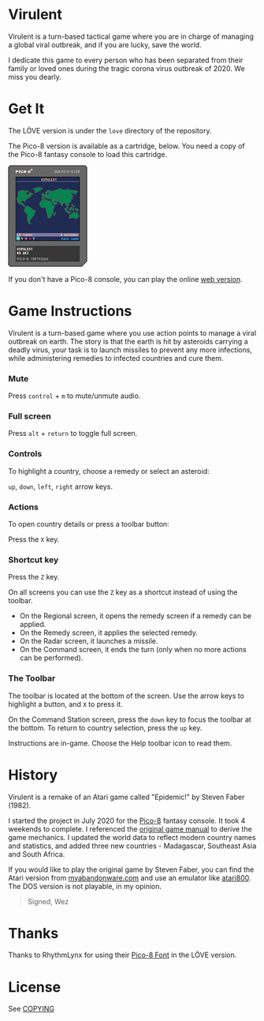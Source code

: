 # Virulent

Virulent is a turn-based tactical game where you are in charge of managing a global viral outbreak, and if you are lucky, save the world.

I dedicate this game to every person who has been separated from their family or loved ones during the tragic corona virus outbreak of 2020. We miss you dearly.

# Get It

The LÖVE version is under the `love` directory of the repository.

The Pico-8 version is available as a cartridge, below. You need a copy of the Pico-8 fantasy console to load this cartridge.

![pico-8 cart](pico-8/virulent.p8.png)

If you don't have a Pico-8 console, you can play the online [web version](https://www.lexaloffle.com/bbs/?tid=39153).

# Game Instructions

Virulent is a turn-based game where you use action points to manage a viral outbreak on earth. The story is that the earth is hit by asteroids carrying a deadly virus, your task is to launch missiles to prevent any more infections, while administering remedies to infected countries and cure them.

### Mute

Press `control` + `m` to mute/unmute audio.

### Full screen

Press `alt` + `return` to toggle full screen.

### Controls

To highlight a country, choose a remedy or select an asteroid:

`up`, `down`, `left`, `right` arrow keys.

### Actions

To open country details or press a toolbar button:

Press the `X` key.

### Shortcut key

Press the `Z` key.

On all screens you can use the `Z` key as a shortcut instead of using the toolbar.

- On the Regional screen, it opens the remedy screen if a remedy can be applied.
- On the Remedy screen, it applies the selected remedy.
- On the Radar screen, it launches a missile.
- On the Command screen, it ends the turn (only when no more actions can be performed).

### The Toolbar

The toolbar is located at the bottom of the screen. Use the arrow keys to highlight a button, and `X` to press it.

On the Command Station screen, press the `down` key to focus the toolbar at the bottom. To return to country selection, press the `up` key.

Instructions are in-game. Choose the Help toolbar icon to read them.

# History

Virulent is a remake of an Atari game called "Epidemic!" by Steven Faber (1982).

I started the project in July 2020 for the [Pico-8](https://www.lexaloffle.com/pico-8.php) fantasy console. It took 4 weekends to complete. I referenced the [original game manual](http://www.atarimania.com/game-atari-400-800-xl-xe-epidemic_1859.html) to derive the game mechanics. I updated the world data to reflect modern country names and statistics, and added three new countries - Madagascar, Southeast Asia and South Africa.

If you would like to play the original game by Steven Faber, you can find the Atari version from [myabandonware.com](https://www.myabandonware.com/game/epidemic-26#Atari%208-bit) and use an emulator like [atari800](https://atari800.github.io). The DOS version is not playable, in my opinion.

> Signed, Wez

# Thanks

Thanks to RhythmLynx for using their [Pico-8 Font](https://www.lexaloffle.com/bbs/?tid=3760) in the LÖVE version.

# License

See [COPYING](COPYING)
